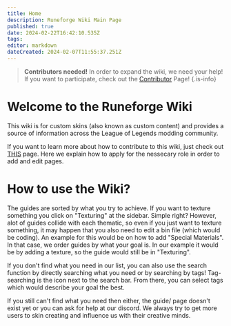 ```yaml
---
title: Home
description: Runeforge Wiki Main Page
published: true
date: 2024-02-22T16:42:10.535Z
tags: 
editor: markdown
dateCreated: 2024-02-07T11:55:37.251Z
---
```


> **Contributors needed!**
> In order to expand the wiki, we need your help! If you want to participate, check out the [Contributor](/posting-guide/apply-as-contributor) Page!
{.is-info}


# Welcome to the Runeforge Wiki
This wiki is for custom skins (also known as custom content) and provides a source of information across the League of Legends modding community.

If you want to learn more about how to contribute to this wiki, just check out [THIS](/posting-guide/apply-as-contributor) page. Here we explain how to apply for the nessecary role in order to add and edit pages. 


# How to use the Wiki?

The guides are sorted by what you try to achieve. If you want to texture something you click on "Texturing" at the sidebar. Simple right?
However, alot of guides collide with each thematic, so even if you just want to texture something, it may happen that you also need to edit a bin file (which would be coding). An example for this would be on how to add "Special Materials". In that case, we order guides by what your goal is. In our example it would be by adding a texture, so the guide would still be in "Texturing". 

If you don't find what you need in our list, you can also use the search function by directly searching what you need or by searching by tags! Tag-searching is the icon next to the search bar. From there, you can select tags which would describe your goal the best.

If you still can't find what you need then either, the guide/ page doesn't exist yet or you can ask for help at our discord. We always try to get more users to skin creating and influence us with their creative minds.



